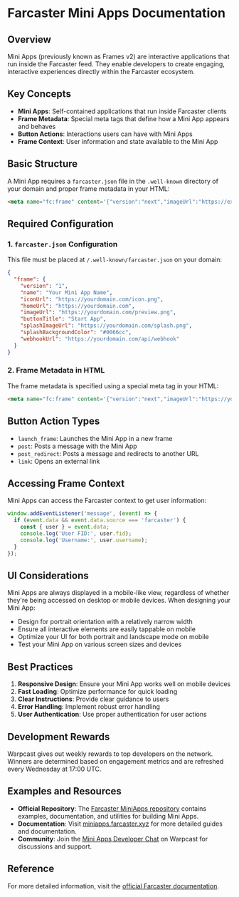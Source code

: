 # Farcaster Mini Apps Documentation

## Overview

Mini Apps (previously known as Frames v2) are interactive applications that run inside the Farcaster feed. They enable developers to create engaging, interactive experiences directly within the Farcaster ecosystem.

## Key Concepts

- **Mini Apps**: Self-contained applications that run inside Farcaster clients
- **Frame Metadata**: Special meta tags that define how a Mini App appears and behaves
- **Button Actions**: Interactions users can have with Mini Apps
- **Frame Context**: User information and state available to the Mini App

## Basic Structure

A Mini App requires a `farcaster.json` file in the `.well-known` directory of your domain and proper frame metadata in your HTML:

```html
<meta name="fc:frame" content='{"version":"next","imageUrl":"https://example.com/image.png","button":{"title":"Start","action":{"type":"launch_frame","url":"https://example.com","name":"My App"}}}' />
```

## Required Configuration

### 1. `farcaster.json` Configuration

This file must be placed at `/.well-known/farcaster.json` on your domain:

```json
{
  "frame": {
    "version": "1",
    "name": "Your Mini App Name",
    "iconUrl": "https://yourdomain.com/icon.png",
    "homeUrl": "https://yourdomain.com",
    "imageUrl": "https://yourdomain.com/preview.png",
    "buttonTitle": "Start App",
    "splashImageUrl": "https://yourdomain.com/splash.png",
    "splashBackgroundColor": "#0066cc",
    "webhookUrl": "https://yourdomain.com/api/webhook"
  }
}
```

### 2. Frame Metadata in HTML

The frame metadata is specified using a special meta tag in your HTML:

```html
<meta name="fc:frame" content='{"version":"next","imageUrl":"https://yourdomain.com/image.png","button":{"title":"Start","action":{"type":"launch_frame","url":"https://yourdomain.com","name":"Your App"}}}' />
```

## Button Action Types

- `launch_frame`: Launches the Mini App in a new frame
- `post`: Posts a message with the Mini App
- `post_redirect`: Posts a message and redirects to another URL
- `link`: Opens an external link

## Accessing Frame Context

Mini Apps can access the Farcaster context to get user information:

```javascript
window.addEventListener('message', (event) => {
  if (event.data && event.data.source === 'farcaster') {
    const { user } = event.data;
    console.log('User FID:', user.fid);
    console.log('Username:', user.username);
  }
});
```

## UI Considerations

Mini Apps are always displayed in a mobile-like view, regardless of whether they're being accessed on desktop or mobile devices. When designing your Mini App:

- Design for portrait orientation with a relatively narrow width
- Ensure all interactive elements are easily tappable on mobile
- Optimize your UI for both portrait and landscape mode on mobile
- Test your Mini App on various screen sizes and devices

## Best Practices

1. **Responsive Design**: Ensure your Mini App works well on mobile devices
2. **Fast Loading**: Optimize performance for quick loading
3. **Clear Instructions**: Provide clear guidance to users
4. **Error Handling**: Implement robust error handling
5. **User Authentication**: Use proper authentication for user actions

## Development Rewards

Warpcast gives out weekly rewards to top developers on the network. Winners are determined based on engagement metrics and are refreshed every Wednesday at 17:00 UTC.

## Examples and Resources

- **Official Repository**: The [Farcaster MiniApps repository](https://github.com/farcasterxyz/miniapps) contains examples, documentation, and utilities for building Mini Apps.
- **Documentation**: Visit [miniapps.farcaster.xyz](https://miniapps.farcaster.xyz) for more detailed guides and documentation.
- **Community**: Join the [Mini Apps Developer Chat](https://warpcast.com/~/developers/frames) on Warpcast for discussions and support.

## Reference

For more detailed information, visit the [official Farcaster documentation](https://docs.farcaster.xyz/). 